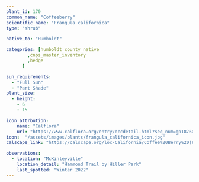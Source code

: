 ```yaml
---
plant_id: 170
common_name: "Coffeeberry"
scientific_name: "Frangula californica"
type: "shrub"

native_to: "Humboldt"

categories: [humboldt_county_native
        ,cnps_master_inventory
        ,hedge
      ]

sun_requirements:
  - "Full Sun"
  - "Part Shade"
plant_size:
  - height: 
    - 6
    - 15

icon_attrbution: 
    name: "Calflora"
    url: "https://www.calflora.org/entry/occdetail.html?seq_num=gp18760"
icon:  "/assets/images/plants/frangula_californica_icon.jpg"
calscape_link: "https://calscape.org/loc-California/Coffee%20Berry%20(Frangula%20californica)"

observations: 
  - location: "McKinleyville"
    location_detail: "Hammond Trail by Hiller Park" 
    last_spotted: "Winter 2022"
---
```


